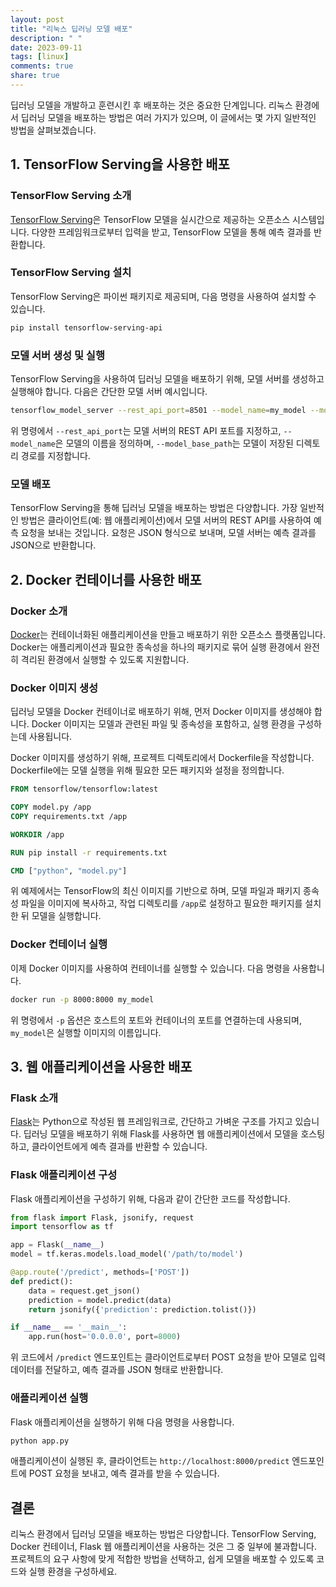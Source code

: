 ```yaml
---
layout: post
title: "리눅스 딥러닝 모델 배포"
description: " "
date: 2023-09-11
tags: [linux]
comments: true
share: true
---
```


딥러닝 모델을 개발하고 훈련시킨 후 배포하는 것은 중요한 단계입니다. 리눅스 환경에서 딥러닝 모델을 배포하는 방법은 여러 가지가 있으며, 이 글에서는 몇 가지 일반적인 방법을 살펴보겠습니다.

## 1. TensorFlow Serving을 사용한 배포

### TensorFlow Serving 소개
[TensorFlow Serving](https://www.tensorflow.org/tfx/guide/serving)은 TensorFlow 모델을 실시간으로 제공하는 오픈소스 시스템입니다. 다양한 프레임워크로부터 입력을 받고, TensorFlow 모델을 통해 예측 결과를 반환합니다.

### TensorFlow Serving 설치
TensorFlow Serving은 파이썬 패키지로 제공되며, 다음 명령을 사용하여 설치할 수 있습니다.

```bash
pip install tensorflow-serving-api
```

### 모델 서버 생성 및 실행
TensorFlow Serving을 사용하여 딥러닝 모델을 배포하기 위해, 모델 서버를 생성하고 실행해야 합니다. 다음은 간단한 모델 서버 예시입니다.

```bash
tensorflow_model_server --rest_api_port=8501 --model_name=my_model --model_base_path=/path/to/model
```

위 명령에서 `--rest_api_port`는 모델 서버의 REST API 포트를 지정하고, `--model_name`은 모델의 이름을 정의하며, `--model_base_path`는 모델이 저장된 디렉토리 경로를 지정합니다.

### 모델 배포
TensorFlow Serving을 통해 딥러닝 모델을 배포하는 방법은 다양합니다. 가장 일반적인 방법은 클라이언트(예: 웹 애플리케이션)에서 모델 서버의 REST API를 사용하여 예측 요청을 보내는 것입니다. 요청은 JSON 형식으로 보내며, 모델 서버는 예측 결과를 JSON으로 반환합니다.

## 2. Docker 컨테이너를 사용한 배포

### Docker 소개
[Docker](https://www.docker.com/)는 컨테이너화된 애플리케이션을 만들고 배포하기 위한 오픈소스 플랫폼입니다. Docker는 애플리케이션과 필요한 종속성을 하나의 패키지로 묶어 실행 환경에서 완전히 격리된 환경에서 실행할 수 있도록 지원합니다.

### Docker 이미지 생성
딥러닝 모델을 Docker 컨테이너로 배포하기 위해, 먼저 Docker 이미지를 생성해야 합니다. Docker 이미지는 모델과 관련된 파일 및 종속성을 포함하고, 실행 환경을 구성하는데 사용됩니다.

Docker 이미지를 생성하기 위해, 프로젝트 디렉토리에서 Dockerfile을 작성합니다. Dockerfile에는 모델 실행을 위해 필요한 모든 패키지와 설정을 정의합니다.

```Dockerfile
FROM tensorflow/tensorflow:latest

COPY model.py /app
COPY requirements.txt /app

WORKDIR /app

RUN pip install -r requirements.txt

CMD ["python", "model.py"]
```

위 예제에서는 TensorFlow의 최신 이미지를 기반으로 하며, 모델 파일과 패키지 종속성 파일을 이미지에 복사하고, 작업 디렉토리를 `/app`로 설정하고 필요한 패키지를 설치한 뒤 모델을 실행합니다.

### Docker 컨테이너 실행
이제 Docker 이미지를 사용하여 컨테이너를 실행할 수 있습니다. 다음 명령을 사용합니다.

```bash
docker run -p 8000:8000 my_model
```

위 명령에서 `-p` 옵션은 호스트의 포트와 컨테이너의 포트를 연결하는데 사용되며, `my_model`은 실행할 이미지의 이름입니다.

## 3. 웹 애플리케이션을 사용한 배포

### Flask 소개
[Flask](https://flask.palletsprojects.com/)는 Python으로 작성된 웹 프레임워크로, 간단하고 가벼운 구조를 가지고 있습니다. 딥러닝 모델을 배포하기 위해 Flask를 사용하면 웹 애플리케이션에서 모델을 호스팅하고, 클라이언트에게 예측 결과를 반환할 수 있습니다.

### Flask 애플리케이션 구성
Flask 애플리케이션을 구성하기 위해, 다음과 같이 간단한 코드를 작성합니다.

```python
from flask import Flask, jsonify, request
import tensorflow as tf

app = Flask(__name__)
model = tf.keras.models.load_model('/path/to/model')

@app.route('/predict', methods=['POST'])
def predict():
    data = request.get_json()
    prediction = model.predict(data)
    return jsonify({'prediction': prediction.tolist()})

if __name__ == '__main__':
    app.run(host='0.0.0.0', port=8000)
```

위 코드에서 `/predict` 엔드포인트는 클라이언트로부터 POST 요청을 받아 모델로 입력 데이터를 전달하고, 예측 결과를 JSON 형태로 반환합니다.

### 애플리케이션 실행
Flask 애플리케이션을 실행하기 위해 다음 명령을 사용합니다.

```bash
python app.py
```

애플리케이션이 실행된 후, 클라이언트는 `http://localhost:8000/predict` 엔드포인트에 POST 요청을 보내고, 예측 결과를 받을 수 있습니다.

## 결론

리눅스 환경에서 딥러닝 모델을 배포하는 방법은 다양합니다. TensorFlow Serving, Docker 컨테이너, Flask 웹 애플리케이션을 사용하는 것은 그 중 일부에 불과합니다. 프로젝트의 요구 사항에 맞게 적합한 방법을 선택하고, 쉽게 모델을 배포할 수 있도록 코드와 실행 환경을 구성하세요.